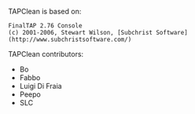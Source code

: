 TAPClean is based on:

	FinalTAP 2.76 Console
	(c) 2001-2006, Stewart Wilson, [Subchrist Software](http://www.subchristsoftware.com/)


TAPClean contributors:

- Bo
- Fabbo
- Luigi Di Fraia
- Peepo
- SLC
